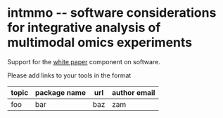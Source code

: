 # intmmo -- software considerations for integrative analysis of multimodal omics experiments

Support for the [white paper](https://github.com/BIRSBiointegration/whitePaper) component on
software.

Please add links to your tools in the format

|topic|package name| url| author email|
|-----|------------|----|-------------|
|foo  | bar        | baz| zam         |  
